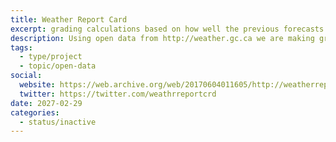 ```yaml
---
title: Weather Report Card
excerpt: grading calculations based on how well the previous forecasts were
description: Using open data from http://weather.gc.ca we are making grading calculations based on how well the previous forecasts were. We take the previous 5 day forecast, the current conditions and split the grading into categories.
tags:
  - type/project
  - topic/open-data
social:
  website: https://web.archive.org/web/20170604011605/http://weatherreportcard.ca/
  twitter: https://twitter.com/weathrreportcrd
date: 2027-02-29
categories:
  - status/inactive
---
```

